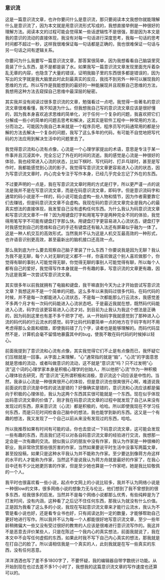 ﻿### 意识流

这是一篇意识流文章，也许你要问什么是意识流，那只要阅读本文我想你就能理解什么是意识流了，因为本文就是用意识流形式写成的，我想直接举例是一种很好的理解方法。阅读本文的过程可能会觉得某一些话逻辑性不是很强，那是因为本文是我的意识的流动的直接体现，我没有对每一句话进行深度思考，我每一句话的思考时间都不超过一秒，这样我很难保证每一句话都是正确的，我也很难保证一句话与另一句话之间有逻辑关系。

你要问为什么我要写一篇意识流文章，那答案很简单，因为我想看看自己脑袋里究竟装了什么东西，是不是都是装了水。如果我写一篇意识流文章发现里面充斥着杂乱无章的内容，也隐含了大量的错误，证明我脑子里的东西很多都是错误的，因为写出的文字就是我大脑里此时此刻最真实的反应，我找不到另外一种可以展现我的思维的方式。所以写作是我能想到的最好的一种能展现并且观察自己思维的方法，我想用这种方法去窥探自己思维中最深层的秘密。

其实我并没有阅读过很多意识流的文章，勉强看过一点吧，我觉得一些著名的意识流文章很难看懂，我不知道为什么。但我想我自己写的意识流文章应该是很好懂的，因为我本身喜欢追求思维的简单化，对于任何一个复杂的问题，我喜欢把它们分解成一些小的简单的问题去思考和解决，这其实是软件工程中一种常用的方法，分而治之。可能因为我自己本来就是一个程序员吧，程序员写代码通常用的都是分解的方法去解决一个复杂的问题，我写了这么多年的代码，有可能不自觉地把写代码的方法应用到解决生活中的问题里去了。

我觉得意识流和心流有点像，心流是一个心理学家提出的术语，意思是专注于某一件事并且沉浸其中，完全忘记了外在的时间的流逝。我的感觉是心流是一种很好的体验，我也经常进入心流的状态，比如下棋时、写代码时、打乒乓球时，甚至是写作时，我都能感觉到心流的影子。我觉得写意识流文章更容易进入心流的状态，因为写意识流文章时，内心完全专注于写作本身，已经几乎完全忘记了外在的东西。

不过要声明的一点是，我在写意识流文章时用的方式是打字，所以更严谨一点的说法是我并不是在写意识流文章，而是在码意识流文章，即码字。但是意识流码字和通常的码小说是不一样的，码小说可能会虚构一些人物和情节，因为作者需要靠它们去赚钱，但是码意识流文章不会虚构。我现在码的意识流文章完全是我内心的最真实想法的直接体现，我发誓自己没有虚构任何东西。为什么我认为码意识流文章和写意识流文章不一样？因为用键盘打字和用笔写字是两种完全不同的体验，我觉得用笔写字不可能有键盘打字那么快。用键盘打字更容易进入心流状态，键盘打字时我感觉到自己的思维和自己的手还有键盘还有输入法还有屏幕似乎融为一体了。这是一种人机交互的高效形式。当然我并不认为这是人机交互最高效的一种形式，也许语音识别更高效，甚至最新出的脑机接口还高效一点。

那么我到底为什么要去观察自己脑子里装了什么东西？你要说我是因为无聊？我认为我不是无聊，每个人对无聊的定义都不一样，你喜欢做这个别人喜欢做那个，你觉得有聊的事别人可能觉得无聊，你觉得无聊的事别人可能觉得有聊，所以每个人都有自己的爱好，我觉得写作本身就是一件有趣的事，写意识流的文章更有趣，因为这是我第一次尝试写意识流文章。

其实很多年以前我就拥有了电脑和键盘，我干嘛直到今天为止才开始尝试写意识流文章？我想这并不是一个简单的问题。这么多年以来我码过很多代码，在码代码的时候，并不是每一次都能进入心流状态，不是每一次都能那么行云流水，我感觉差不多两个月才有一次码代码能进入心流状态吧。于是最近我就在想，既然码代码能进入心流，码字应该更容易进入心流才对。到目前为止我认为我这个想法是正确的，因为码到这里也有差不多千把字了吧，从一开始码字我就感觉到了那种进入心流的码代码的行云流水的感觉。码字比码代码要简单一点的地方在于码字有时不用考虑得那么全面和细致，即使我码错了几个字，读者也是能够理解的。而码代码显然不是，计算机会毫不留情地暴露其中的bug，使我不敢在码代码的时候掉以轻心。

前面我提到了意识流和心流有点像，其实我觉得它们不止是有点像而已，我怀疑它们压根就是一回事。从字面上来理解，“心”通常指的就是“脑”，“心流”的字面意思就是思维的流动，或者叫做意识的流动，这不就是“意识流”吗？只不过发明“心流”这个词的心理学家本身是积极心理学的创始人，所以他把“心流”作为一种积极心理体验去研究，而“意识流”无所谓积极和消极，意识流这个词应该是中性的。当然，我承认心流是一种很爽很开心的体验，但是意识流也很爽很开心啊，难道说我前面说的意识流是中性的说法是错的？好像确实是错的，意识流和心流应该都是偏向于积极的心理体验，我认为这两个东西其实很可能就是一个东西。现在似乎体现出码意识流文章的价值了，刚才我在码意识流文章的过程中就发现了自己从来没有发现过的东西，原来意识流（心流）都是积极的，哈哈。所以即使我现在不学习任何东西，而是只花时间检查自己脑中的想法，我也能学到新的东西。这又是一个有趣的想法，我又发现了一个自己以前从来没有发现过的东西，哈哈。

所以我推荐如果有时间有可能的话，你也去尝试一下码意识流文章，这可能会发现一些有趣的东西，而且我们还可以对各自码意识流文章的经验进行交流，我想那一定会是一次有趣的交流。貌似我认识的朋友中没有作家，我认为作家是一种很棒的职业，我非常欣赏那些很厉害的作家，当然如果要说平时生活中没事写两篇文章，甚至投投稿，如果只是这种水平我认为并不能称为作家。至少要达到像蒋方舟这样的水平的人才能称为作家，当然这不是说我认为蒋方舟就是最好的作家了，在我心目中还有不少比她更厉害的作家，但是至少她也算是一个作家吧，她是我比较敬佩的一个人。

我平时也很喜欢看一些小说，起点中文网上的小说比较多，我并不认为网络小说是一种很low的文体，很多网络小说的想象力无与伦比，他们想到了我不曾想到的很多东西，给我很多的启发。当然并不是每个网络小说都那么优秀，有些纯粹是为了打发时间，没有内涵，这种看了之后记不住任何东西，那我认为就没有什么价值。正是因为我看了这么多的小说，我现在写起意识流文章来才能行云流水，我认为不管是看小说也好，还是看专业书也好，只有阅读达到一定的数量，才能够帮助自己更好地进行写作。所以我并不认为每一个人都能很好地写意识流文章，至少一些年龄稍微偏大一些又没有受过很好的教育的人应该是很难进行意识流写作的。我这并不是恶意去评价某些人，只是在陈述一个我内心的真实想法，前面我就说了，我在本文中不会写任何虚假的东西，如果此时我不写下自己内心真实的想法，那我就是在打自己的脸了。所以请相信我是一个真实的人，此刻我就是在写一些真实的东西，没有任何恶意。

洋洋洒洒也写了差不多1800字了，不要怀疑，我的编辑器自带字数统计功能。从开始到现在也过去差不多1个小时了，我想我的这篇意识流文章的写作速度也还算可以的。